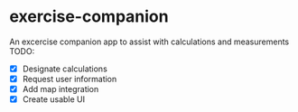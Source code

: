 # exercise-companion
An excercise companion app to assist with calculations and measurements
TODO:
- [x] Designate calculations
- [x] Request user information
- [x] Add map integration
- [x] Create usable UI
